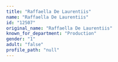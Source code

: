 ```yaml
---
title: "Raffaella De Laurentiis"
name: "Raffaella De Laurentiis"
id: "12507"
original_name: "Raffaella De Laurentiis"
known_for_department: "Production"
gender: "1"
adult: "false"
profile_path: "null"
---
```

